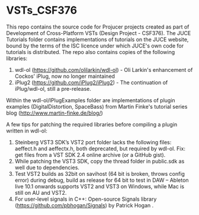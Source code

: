 # VSTs_CSF376
This repo contains the source code for Projucer projects created as part of Development of Cross-Platform VSTs (Design Project - CSF376).
The JUCE Tutorials folder contains implementations of tutorials on the JUCE website, bound by the terms of the ISC licence under which JUCE's own code for tutorials is distributed.
The repo also contains copies of the following libraries:
1. wdl-ol (https://github.com/olilarkin/wdl-ol) - Oli Larkin's enhancement of Cockos' iPlug, now no longer maintained
2. iPlug2 (https://github.com/iPlug2/iPlug2) - The continuation of iPlug/wdl-ol, still a pre-release.

Within the wdl-ol/IPlugExamples folder are implementations of plugin examples (DigitalDistortion, SpaceBass) from Martin Finke's tutorial series blog (http://www.martin-finke.de/blog/)

A few tips for patching the required libraries before compiling a plugin written in wdl-ol:
1. Steinberg VST3 SDK’s VST2 port folder lacks the following files: aeffect.h and aeffectx.h, both deprecated, but required by wdl-ol. Fix: get files from a VST SDK 2.4 online archive (or a GitHub gist).
2. While patching the VST3 SDK, copy the thread folder in public.sdk as well due to dependencies.
3. Test VST2 builds as 32bit on savihost (64 bit is broken, throws config error) during debug, build as release for 64 bit to test in DAW – Ableton live 10.1 onwards supports VST2 and VST3 on Windows, while Mac is still on AU and VST2.
4. For user-level signals in C++: Open-source Signals library (https://github.com/pbhogan/Signals) by Patrick Hogan .
